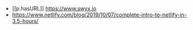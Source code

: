 


- [[p.hasURL]] https://www.swyx.io
- https://www.netlify.com/blog/2019/10/07/complete-intro-to-netlify-in-3.5-hours/

